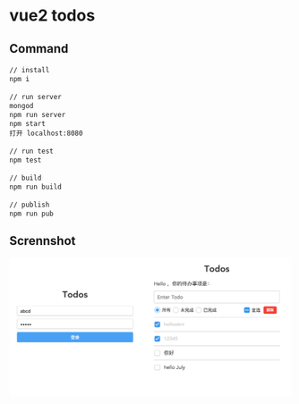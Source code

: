 # vue2 todos

## Command

```
// install
npm i

// run server
mongod
npm run server
npm start
打开 localhost:8080

// run test
npm test

// build
npm run build

// publish
npm run pub
```

## Scrennshot

![](https://github.com/atwxp/todos/raw/master/vue2/img/todo.png)
